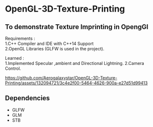 # OpenGL-3D-Texture-Printing 

## To demonstrate Texture Imprinting in OpengGl 
Requirements :\
1.C++ Compiler and IDE with C++14 Support\
2.OpenGL Libraries (GLFW is used in the project).

Learned :\
1.Implemented Specular ,ambient and Directional Lightning.
2.Camera Control.


https://github.com/Aerogalaxystar/OpenGL-3D-Texture-Printing/assets/132094721/3c4e2f00-5464-4626-900a-e27d51d99413



## Dependencies
* GLFW
* GLM
* STB
